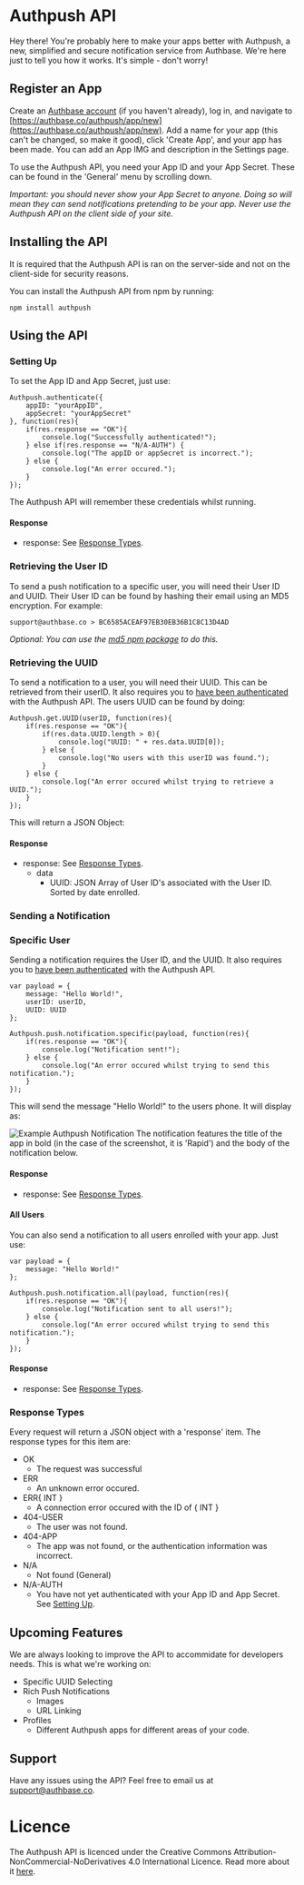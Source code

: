 ﻿
# Authpush API
Hey there! You're probably here to make your apps better with Authpush, a new, simplified and secure notification service from Authbase. We're here just to tell you how it works. It's simple - don't worry!

## Register an App
Create an [Authbase account](https://authbase.co/register) (if you haven't already), log in, and navigate to [https://authbase.co/authpush/app/new](https://authbase.co/authpush/app/new). Add a name for your app (this can't be changed, so make it good), click 'Create App', and your app has been made. You can add an App IMG and description in the Settings page.

To use the Authpush API, you need your App ID and your App Secret. These can be found in the 'General' menu by scrolling down. 

*Important: you should never show your App Secret to anyone. Doing so will mean they can send notifications pretending to be your app. Never use the Authpush API on the client side of your site.*

## Installing the API
It is required that the Authpush API is ran on the server-side and not on the client-side for security reasons.

You can install the Authpush API from npm by running:

`npm install authpush`

## Using the API
### Setting Up
To set the App ID and App Secret, just use:

    Authpush.authenticate({
		appID: "yourAppID",
		appSecret: "yourAppSecret"
	}, function(res){
		if(res.response == "OK"){
			console.log("Successfully authenticated!");
		} else if(res.response == "N/A-AUTH") {
			console.log("The appID or appSecret is incorrect.");
		} else {
			console.log("An error occured.");
		}
	});
The Authpush API will remember these credentials whilst running.
#### Response

 - response: See [Response Types](#response-types).

### Retrieving the User ID
To send a push notification to a specific user, you will need their User ID and UUID. Their User ID can be found by hashing their email using an MD5 encryption. For example:

`support@authbase.co > BC6585ACEAF97EB30EB36B1C8C13D4AD`

*Optional: You can use the [md5 npm package](https://www.npmjs.com/package/md5) to do this.*

### Retrieving the UUID
To send a notification to a user, you will need their UUID. This can be retrieved from their userID. It also requires you to [have been authenticated](#setting-up) with the Authpush API. The users UUID can be found by doing:

    Authpush.get.UUID(userID, function(res){
		if(res.response == "OK"){
			if(res.data.UUID.length > 0){
				console.log("UUID: " + res.data.UUID[0]);
			} else {
				console.log("No users with this userID was found.");
			}
		} else {
			console.log("An error occured whilst trying to retrieve a UUID.");
		}
	});
This will return a JSON Object:

#### Response

 - response: See [Response Types](#response-types).
   - data
     - UUID: JSON Array of User ID's associated with the User ID. Sorted by date enrolled.

### Sending a Notification
### Specific User
Sending a notification requires the User ID, and the UUID. It also requires you to [have been authenticated](#setting-up) with the Authpush API.

    var payload = { 
	    message: "Hello World!",
	    userID: userID,
	    UUID: UUID
    };

    Authpush.push.notification.specific(payload, function(res){
        if(res.response == "OK"){
            console.log("Notification sent!");
        } else {
            console.log("An error occured whilst trying to send this notification.");
        }
    });
This will send the message "Hello World!" to the users phone. It will display as:

![Example Authpush Notification](https://i.imgur.com/U9smGTF.jpg)
The notification features the title of the app in bold (in the case of the screenshot, it is 'Rapid') and the body of the notification below.
#### Response

 - response: See [Response Types](#response-types).

#### All Users
You can also send a notification to all users enrolled with your app. Just use:

    var payload = { 
        message: "Hello World!"
    };

    Authpush.push.notification.all(payload, function(res){
        if(res.response == "OK"){
            console.log("Notification sent to all users!");
        } else {
            console.log("An error occured whilst trying to send this notification.");
        }
    });

#### Response

 - response: See [Response Types](#response-types).
    
### Response Types
Every request will return a JSON object with a 'response' item. The response types for this item are:
- OK
	- The request was successful
- ERR
	- An unknown error occured.
- ERR{ INT }
	- A connection error occured with the ID of { INT }
- 404-USER
	- The user was not found.
- 404-APP
	- The app was not found, or the authentication information was incorrect.
- N/A
	- Not found (General)
- N/A-AUTH
	- You have not yet authenticated with your App ID and App Secret. See [Setting Up](#setting-up).
    
## Upcoming Features
We are always looking to improve the API to accommidate for developers needs. This is what we're working on:

 - Specific UUID Selecting
 - Rich Push Notifications
	 - Images
	 - URL Linking
 - Profiles
	 - Different Authpush apps for different areas of your code.

## Support
Have any issues using the API? Feel free to email us at [support@authbase.co](mailto:support@authbase.co).

# Licence
The Authpush API is licenced under the Creative Commons Attribution-NonCommercial-NoDerivatives 4.0 International Licence. Read more about it [here](https://creativecommons.org/licenses/by-nc-nd/4.0/).
